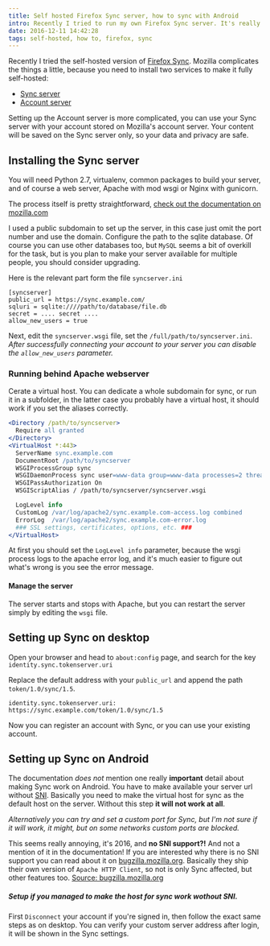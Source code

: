 ```yaml
---
title: Self hosted Firefox Sync server, how to sync with Android
intro: Recently I tried to run my own Firefox Sync server. It's really great to own your content, but often you have hard time figuring things out. Here is how to set up the server to sync with Android devices.
date: 2016-12-11 14:42:28
tags: self-hosted, how to, firefox, sync
---
```


Recently I tried the self-hosted version of [Firefox Sync](https://www.mozilla.org/en-US/firefox/sync/). Mozilla complicates the things a little, because you need to install two services to make it fully self-hosted:

  + [Sync server](https://docs.services.mozilla.com/howtos/run-sync-1.5.html)
  + [Account server](https://docs.services.mozilla.com/howtos/run-fxa.html)


Setting up the Account server is more complicated, you can use your Sync server with your account stored on Mozilla's account server. Your content will be saved on the Sync server only, so your data and privacy are safe.

## Installing the Sync server

You will need Python 2.7, virtualenv, common packages to build your server, and of course a web server, Apache with mod wsgi or Nginx with gunicorn.

The process itself is pretty straightforward, [check out the documentation on mozilla.com](https://docs.services.mozilla.com/howtos/run-sync-1.5.html)

I used a public subdomain to set up the server, in this case just omit the port number and use the domain. Configure the path to the sqlite database. Of course you can use other databases too, but `MySQL` seems a bit of overkill for the task, but is you plan to make your server available for multiple people, you should consider upgrading. 

Here is the relevant part form the file `syncserver.ini`

```
[syncserver]
public_url = https://sync.example.com/
sqluri = sqlite:////path/to/database/file.db
secret = .... secret ....
allow_new_users = true
```

Next, edit the `syncserver.wsgi` file, set the `/full/path/to/syncserver.ini`. *After successfully connecting your account to your server you can disable the `allow_new_users` parameter.*

### Running behind Apache webserver

Cerate a virtual host. You can dedicate a whole subdomain for sync, or run it in a subfolder, in the latter case you probably have a virtual host, it should work if you set the aliases correctly.

```Apache
<Directory /path/to/syncserver>
  Require all granted
</Directory>
<VirtualHost *:443>
  ServerName sync.example.com
  DocumentRoot /path/to/syncserver
  WSGIProcessGroup sync
  WSGIDaemonProcess sync user=www-data group=www-data processes=2 threads=25 python-path=/path/to/syncserver/local/lib/python2.7/site-packages/
  WSGIPassAuthorization On
  WSGIScriptAlias / /path/to/syncserver/syncserver.wsgi

  LogLevel info
  CustomLog /var/log/apache2/sync.example.com-access.log combined
  ErrorLog  /var/log/apache2/sync.example.com-error.log
  ### SSL settings, certificates, options, etc. ###
</VirtualHost>
```

At first you should set the `LogLevel info` parameter, because the wsgi process logs to the apache error log, and it's much easier to figure out what's wrong is you see the error message. 

#### Manage the server

The server starts and stops with Apache, but you can restart the server simply by editing the `wsgi` file.

## Setting up Sync on desktop

Open your browser and head to `about:config` page, and search for the key `identity.sync.tokenserver.uri`

Replace the default address with your `public_url` and append the path `token/1.0/sync/1.5`.

```
identity.sync.tokenserver.uri: https://sync.example.com/token/1.0/sync/1.5
```

Now you can register an account with Sync, or you can use your existing account.

## Setting up Sync on Android

The documentation *does not* mention one really **important** detail about making Sync work on Android. You have to make available your server url without [SNI](https://en.wikipedia.org/wiki/Server_Name_Indication). Basically you need to make the virtual host for sync as the default host on the server. Without this step **it will not work at all**.

*Alternatively you can try and set a custom port for Sync, but I'm not sure if it will work, it might, but on some networks custom ports are blocked.*

This seems really annoying, it's 2016, and **no SNI support?!** And not a mention of it in the documentation! If you are interested why there is no SNI support you can read about it on [bugzilla.mozilla.org](https://bugzilla.mozilla.org/show_bug.cgi?id=765064#c4). Basically they ship their own version of `Apache HTTP Client`, so not is only Sync affected, but other features too. [Source: bugzilla.mozilla.org](https://bugzilla.mozilla.org/show_bug.cgi?id=765064#c19)

##### Setup if you managed to make the host for sync work wothout SNI.

First `Disconnect` your account if you're signed in, then follow the exact same steps as on desktop. You can verify your custom server address after login, it will be shown in the Sync settings.